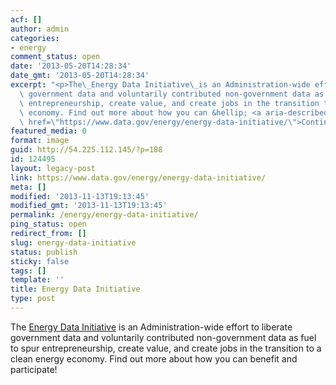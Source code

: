 ```yaml
---
acf: []
author: admin
categories:
- energy
comment_status: open
date: '2013-05-20T14:28:34'
date_gmt: '2013-05-20T14:28:34'
excerpt: "<p>The\_Energy Data Initiative\_is an Administration-wide effort to liberate\
  \ government data and voluntarily contributed non-government data as fuel to spur\
  \ entrepreneurship, create value, and create jobs in the transition to a clean energy\
  \ economy. Find out more about how you can &hellip; <a aria-describedby=\"post-title-124495\"\
  \ href=\"https://www.data.gov/energy/energy-data-initiative/\">Continued</a></p>\n"
featured_media: 0
format: image
guid: http://54.225.112.145/?p=188
id: 124495
layout: legacy-post
link: https://www.data.gov/energy/energy-data-initiative/
meta: []
modified: '2013-11-13T19:13:45'
modified_gmt: '2013-11-13T19:13:45'
permalink: /energy/energy-data-initiative/
ping_status: open
redirect_from: []
slug: energy-data-initiative
status: publish
sticky: false
tags: []
template: ''
title: Energy Data Initiative
type: post
---
```

The [Energy Data Initiative](http://www.whitehouse.gov/blog/2012/05/22/unlocking-power-energy-data) is an Administration-wide effort to liberate government data and voluntarily contributed non-government data as fuel to spur entrepreneurship, create value, and create jobs in the transition to a clean energy economy. Find out more about how you can benefit and participate!


